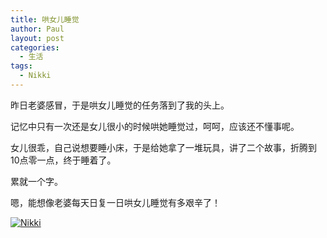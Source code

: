 ```yaml
---
title: 哄女儿睡觉
author: Paul
layout: post
categories:
  - 生活
tags:
  - Nikki
---
```


昨日老婆感冒，于是哄女儿睡觉的任务落到了我的头上。

记忆中只有一次还是女儿很小的时候哄她睡觉过，呵呵，应该还不懂事呢。

女儿很乖，自己说想要睡小床，于是给她拿了一堆玩具，讲了二个故事，折腾到10点零一点，终于睡着了。

累就一个字。

嗯，能想像老婆每天日复一日哄女儿睡觉有多艰辛了！

[![Nikki](http://img.hz.mk/2016-0406/sleep-with-nikki.jpg!400px)](http://img.hz.mk/2016-0406/sleep-with-nikki.jpg)